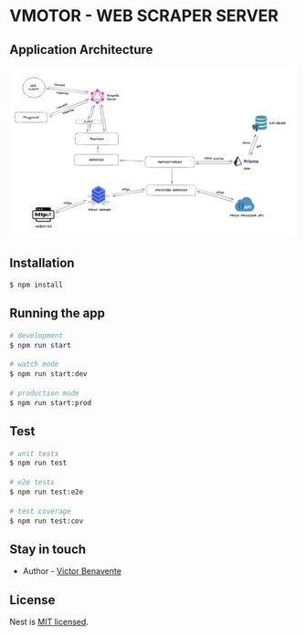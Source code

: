 

# VMOTOR - WEB SCRAPER SERVER


## Application Architecture
![My Image](images/architecture-v4.png)

## Installation

```bash
$ npm install
```

## Running the app

```bash
# development
$ npm run start

# watch mode
$ npm run start:dev

# production mode
$ npm run start:prod
```

## Test

```bash
# unit tests
$ npm run test

# e2e tests
$ npm run test:e2e

# test coverage
$ npm run test:cov
```

## Stay in touch

- Author - [Victor Benavente](https://www.linkedin.com/in/victorbenavente/)


## License

Nest is [MIT licensed](LICENSE).
